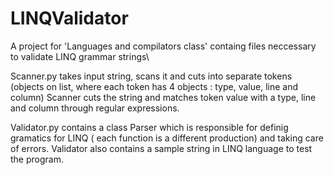 # LINQValidator
A project for 'Languages and compilators class' containg files neccessary to validate LINQ grammar strings\

Scanner.py takes input string, scans it and cuts into separate tokens (objects on list, where each token has 4 objects : type, value, line and column) 
Scanner cuts the string and matches token value with a type, line and column through regular expressions.

Validator.py contains a class Parser which is responsible for definig gramatics for LINQ ( each function is a different production) and taking care of errors.
Validator also contains a sample string in LINQ language to test the program.
